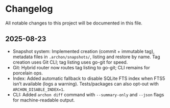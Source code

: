 # Changelog

All notable changes to this project will be documented in this file.

## 2025-08-23

- Snapshot system: Implemented creation (commit + immutable tag), metadata files in `.archon/snapshots/`, listing and restore by name. Tag creation uses Git CLI; tag listing uses go-git for speed.
- Git: Hybrid router now routes tag listing to go-git; CLI remains for porcelain ops.
- Index: Added automatic fallback to disable SQLite FTS index when FTS5 isn’t available (logs a warning). Tests/packages can also opt-out with `ARCHON_DISABLE_INDEX=1`.
- CLI: Added `archon diff` command with `--summary-only` and `--json` flags for machine-readable output.
